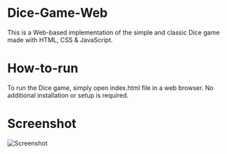 # Dice-Game-Web
This is a Web-based implementation of the simple and classic Dice game made with HTML, CSS &amp; JavaScript.
# How-to-run
To run the Dice game, simply open index.html file in a web browser. No additional installation or setup is required.
# Screenshot

![Screenshot](https://github.com/Jimmylee4real/Dice-Game-Web/assets/59492829/624a6b6d-0d81-4f9c-b5f3-228c7a256f53)
